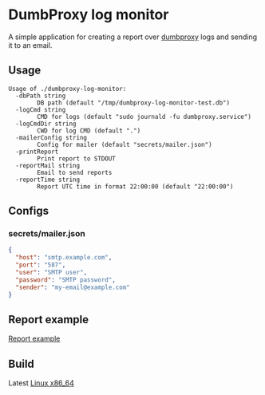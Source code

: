 # DumbProxy log monitor

A simple application for creating a report over [dumbproxy](https://github.com/SenseUnit/dumbproxy)
logs and sending it to an email.

## Usage

```
Usage of ./dumbproxy-log-monitor:
  -dbPath string
    	DB path (default "/tmp/dumbproxy-log-monitor-test.db")
  -logCmd string
    	CMD for logs (default "sudo journald -fu dumbproxy.service")
  -logCmdDir string
    	CWD for log CMD (default ".")
  -mailerConfig string
    	Config for mailer (default "secrets/mailer.json")
  -printReport
    	Print report to STDOUT
  -reportMail string
    	Email to send reports
  -reportTime string
    	Report UTC time in format 22:00:00 (default "22:00:00")
```

## Configs

### secrets/mailer.json

```json
{
  "host": "smtp.example.com",
  "port": "587",
  "user": "SMTP user",
  "password": "SMTP password",
  "sender": "my-email@example.com"
}
```

## Report example

[Report example](testData/report-example.html)

## Build

Latest [Linux x86_64](https://github.com/andre487/dumbproxy-log-monitor/releases/latest/download/dumbproxy-log-monitor-linux-x86_64.tar.gz)
